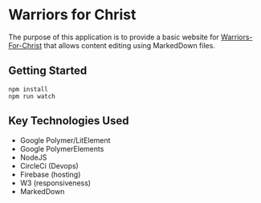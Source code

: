 # Warriors for Christ
The purpose of this application is to provide a basic website for <a href="https://www.warriors-for-christ.com">Warriors-For-Christ</a> that allows content editing using MarkedDown files.

## Getting Started
```
npm install
npm run watch
```

## Key Technologies Used
* Google Polymer/LitElement
* Google PolymerElements
* NodeJS
* CircleCi (Devops)
* Firebase (hosting)
* W3 (responsiveness)
* MarkedDown
